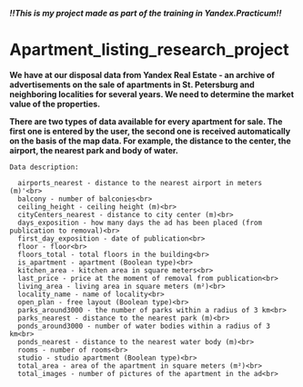 ***!!This is my project made as part of the training in Yandex.Practicum!!***


# Apartment_listing_research_project

**We have at our disposal data from Yandex Real Estate - an archive of advertisements on the sale of apartments in St. Petersburg and neighboring localities for several years. We need to determine the market value of the properties.**

**There are two types of data available for every apartment for sale. The first one is entered by the user, the second one is received automatically on the basis of the map data. For example, the distance to the center, the airport, the nearest park and body of water.**

```
Data description:

  airports_nearest - distance to the nearest airport in meters (m)'<br>
  balcony - number of balconies<br>
  ceiling_height - ceiling height (m)<br>
  cityCenters_nearest - distance to city center (m)<br>
  days_exposition - how many days the ad has been placed (from publication to removal)<br>
  first_day_exposition - date of publication<br>
  floor - floor<br>
  floors_total - total floors in the building<br>
  is_apartment - apartment (Boolean type)<br>
  kitchen_area - kitchen area in square meters<br>
  last_price - price at the moment of removal from publication<br>
  living_area - living area in square meters (m²)<br>
  locality_name - name of locality<br>
  open_plan - free layout (Boolean type)<br>
  parks_around3000 - the number of parks within a radius of 3 km<br>
  parks_nearest - distance to the nearest park (m)<br>
  ponds_around3000 - number of water bodies within a radius of 3 km<br>
  ponds_nearest - distance to the nearest water body (m)<br>
  rooms - number of rooms<br>
  studio - studio apartment (Boolean type)<br>
  total_area - area of the apartment in square meters (m²)<br>
  total_images - number of pictures of the apartment in the ad<br>
  
```
